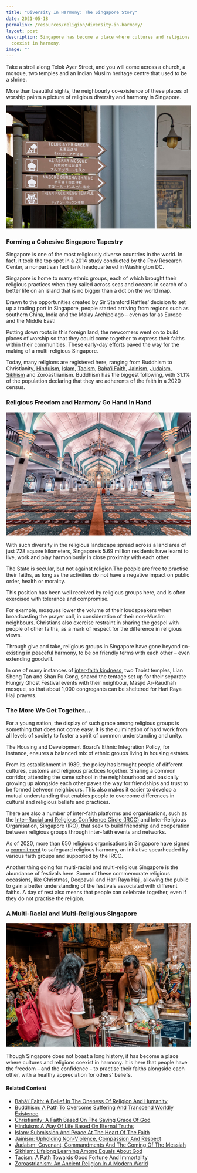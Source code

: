 ```yaml
---
title: "Diversity In Harmony: The Singapore Story"
date: 2021-05-18
permalink: /resources/religion/diversity-in-harmony/
layout: post
description: Singapore has become a place where cultures and religions can
  coexist in harmony.
image: ""
---
```



Take a stroll along Telok Ayer Street, and you will come across a church, a mosque, two temples and an Indian Muslim heritage centre that used to be a shrine.
 
More than beautiful sights, the neighbourly co-existence of these places of worship paints a picture of religious diversity and harmony in Singapore.

![Telok Ayer Street](/images/religion/telok-ayer-street-signs.jpg)
 
### Forming a Cohesive Singapore Tapestry 
 
Singapore is one of the most religiously diverse countries in the world. In fact, it took the top spot in a 2014 study conducted by the Pew Research Center, a nonpartisan fact tank headquartered in Washington DC.
 
Singapore is home to many ethnic groups, each of which brought their religious practices when they sailed across seas and oceans in search of a better life on an island that is no bigger than a dot on the world map.
 
Drawn to the opportunities created by Sir Stamford Raffles’ decision to set up a trading port in Singapore, people started arriving from regions such as southern China, India and the Malay Archipelago – even as far as Europe and the Middle East!
 
Putting down roots in this foreign land, the newcomers went on to build places of worship so that they could come together to express their faiths within their communities. These early-day efforts paved the way for the making of a multi-religious Singapore.
 
Today, many religions are registered here, ranging from Buddhism to Christianity, [Hinduism](https://www.ircc.sg/resources/religion/hinduism), [Islam](https://www.ircc.sg/resources/religion/islam), [Taoism](https://www.ircc.sg/resources/religion/taoism), [Baha’i Faith](https://www.ircc.sg/resources/religion/bahai-faith), [Jainism](https://www.ircc.sg/resources/religion/jainism), [Judaism](https://www.ircc.sg/resources/religion/judaism), [Sikhism](https://www.ircc.sg/resources/religion/sikhism) and Zoroastrianism. Buddhism has the biggest following, with 31.1% of the population declaring that they are adherents of the faith in a 2020 census.
 
### Religious Freedom and Harmony Go Hand In Hand
 
![Interior of Sultan Mosque, Singapore](/images/religion/singapore-sultan-mosque-interior.jpg)

With such diversity in the religious landscape spread across a land area of just 728 square kilometers, Singapore’s 5.69 million residents have learnt to live, work and play harmoniously in close proximity with each other.
 
The State is secular, but not against religion.The people are free to practise their faiths, as long as the activities do not have a negative impact on public order, health or morality.
 
This position has been well received by religious groups here, and is often exercised with tolerance and compromise.
 
For example, mosques lower the volume of their loudspeakers when broadcasting the prayer call, in consideration of their non-Muslim neighbours. Christians also exercise restraint in sharing the gospel with people of other faiths, as a mark of respect for the difference in religious views.
 
Through give and take, religious groups in Singapore have gone beyond co-existing in peaceful harmony, to be on friendly terms with each other – even extending goodwill.
 
In one of many instances of <a href="https://www.straitstimes.com/singapore/multi-religious-cooperation-bukit-batok-temples-keep-tentage-erected-for-muslim" target="_blank">inter-faith kindness</a>, two Taoist temples, Lian Sheng Tan and Shan Fu Gong, shared the tentage set up for their separate Hungry Ghost Festival events with their neighbour, Masjid Ar-Raudhah mosque, so that about 1,000 congregants can be sheltered for Hari Raya Haji prayers.
 
### The More We Get Together…
 
For a young nation, the display of such grace among religious groups is something that does not come easy. It is the culmination of hard work from all levels of society to foster a spirit of common understanding and unity.
 
The Housing and Development Board’s Ethnic Integration Policy, for instance, ensures a balanced mix of ethnic groups living in housing estates.
 
From its establishment in 1989, the policy has brought people of different cultures, customs and religious practices together. Sharing a common corridor, attending the same school in the neighbourhood and basically growing up alongside each other paves the way for friendships and trust to be formed between neighbours. This also makes it easier to develop a mutual understanding that enables people to overcome differences in cultural and religious beliefs and practices.
 
There are also a number of inter-faith platforms and organisations, such as the [Inter-Racial and Religious Confidence Circle (IRCC)](https://www.ircc.sg/about-ircc) and Inter-Religious Organisation, Singapore (IRO), that seek to build friendship and cooperation between religious groups through inter-faith events and networks.
 
As of 2020, more than 650 religious organisations in Singapore have signed a [commitment](https://www.ircc.sg/commitment-to-safeguard-religious-harmony/) to safeguard religious harmony, an initiative spearheaded by various faith groups and supported by the IRCC. 
 
Another thing going for multi-racial and multi-religious Singapore is the abundance of festivals here. Some of these commemorate religious occasions, like Christmas, Deepavali and Hari Raya Haji, allowing the public to gain a better understanding of the festivals associated with different faiths. A day of rest also means that people can celebrate together, even if they do not practise the religion.
 
### A Multi-Racial and Multi-Religious Singapore

![Sri Krishana Temple, Singapore](/images/religion/sri-krishnan-temple.jpg)

Though Singapore does not boast a long history, it has become a place where cultures and religions coexist in harmony. It is here that people have the freedom – and the confidence – to practise their faiths alongside each other, with a healthy appreciation for others’ beliefs.

#### Related Content
* [Bahá’í Faith: A Belief In The Oneness Of Religion And Humanity](https://www.ircc.sg/resources/religion/bahai-faith)
* [Buddhism: A Path To Overcome Suffering And Transcend Worldly Existence](https://www.ircc.sg/resources/religion/buddhism)
* [Christianity: A Faith Based On The Saving Grace Of God](https://www.ircc.sg/resources/religion/christianity)
* [Hinduism: A Way Of Life Based On Eternal Truths](https://www.ircc.sg/resources/religion/hinduism)
* [Islam: Submission And Peace At The Heart Of The Faith](https://www.ircc.sg/resources/religion/islam)
* [Jainism: Upholding Non-Violence, Compassion And Respect](https://www.ircc.sg/resources/religion/jainism)
* [Judaism: Covenant, Commandments And The Coming Of The Messiah](https://www.ircc.sg/resources/religion/judaism)
* [Sikhism: Lifelong Learning Among Equals About God](https://www.ircc.sg/resources/religion/sikhism)
* [Taoism: A Path Towards Good Fortune And Immortality](https://www.ircc.sg/resources/religion/taoism)
* [Zoroastrianism: An Ancient Religion In A Modern World](https://www.ircc.sg/resources/religion/zoroastrianism)